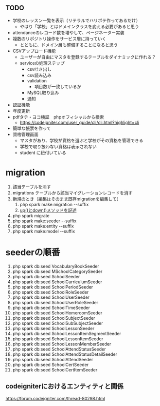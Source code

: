 ## TODO

- 学校のレッスン一覧を表示（リテラルでハリボテ作ってあるだけ）
  - やはり「学校」とはドメインクラスを変える必要があると思う
- attendanceのレコード数を増やして、ページネーター実装
- 複数のリポジトリ操作をサービス層に持っていく
  - とともに、ドメイン層も整備することになると思う
- CSVアップロード機能
  - ユーザーが自由にマスタを登録するテーブルをダイナミックに作れる？
  - serviceの処理ステップ
    - csv吐き出し
    - csv読み込み
    - validation
      - 項目数が一致しているか
    - MySQL取り込み
    - 通知
- 認証機能
- 年度更新
- pdfタテ・ヨコ検証　phpオフィシャルから検索
  - https://codeigniter.com/user_guide/cli/cli.html?highlight=cli
- 簡単な帳票を作って
- 資格管理画面
  - マスタがあり、学校が資格を選ぶと学校がその資格を管理できる
  - 学校で取り扱わない資格は表示されない
  - student に紐付いている

# migration
1. 該当テーブルを消す
2. migrations テーブルから該当マイグレーションレコードを消す
3. 新規のとき（編集はそのまま既存migrationを編集して）
   1. php spark make:migration --suffix
   2. [up()とdown()メソッドを記述](https://qiita.com/YoshitakaOkada/items/7bdc4906725dab5adca6#up-%E3%81%A8-down-%E3%83%A1%E3%82%BD%E3%83%83%E3%83%89%E3%82%92%E8%A8%98%E8%BF%B0)
4. php spark migrate
5. php spark make:seeder --suffix
6. php spark make:entity --suffix
7. php spark make:model --suffix

# seederの順番
1. php spark db:seed VocabularyBookSeeder
2. php spark db:seed MSchoolCategorySeeder
3. php spark db:seed SchoolSeeder
4. php spark db:seed SchoolCurriculumSeeder
5. php spark db:seed SchoolPeriodSeeder
6. php spark db:seed SchoolRoleSeeder
7. php spark db:seed SchoolUserSeeder
8. php spark db:seed SchoolUserRoleSeeder
9. php spark db:seed SchoolTimeSeeder
10. php spark db:seed SchoolHomeroomSeeder
11. php spark db:seed SchoolSubjectSeeder
12. php spark db:seed SchoolSubSubjectSeeder
13. php spark db:seed SchoolLessonSeeder
14. php spark db:seed SchoolLessonItemSegmentSeeder
15. php spark db:seed SchoolLessonItemSeeder
16. php spark db:seed SchoolLessonMemberSeeder
17. php spark db:seed SchoolAttendStatusSeeder
18. php spark db:seed SchoolAttendStatusDetailSeeder
19. php spark db:seed SchoolAttendSeeder
20. php spark db:seed SchoolCertSeeder
21. php spark db:seed SchoolCertItemSeeder

## codeigniterにおけるエンティティと関係
https://forum.codeigniter.com/thread-80298.html
